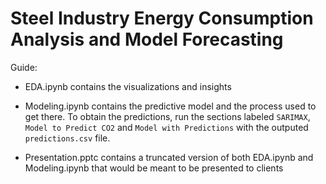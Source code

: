 # Steel Industry Energy Consumption Analysis and Model Forecasting

Guide: 

- EDA.ipynb contains the visualizations and insights

- Modeling.ipynb contains the predictive model and the process used to get there. To obtain the predictions, run the sections labeled `SARIMAX`, `Model to Predict CO2` and `Model with Predictions` with the outputed `predictions.csv` file.

- Presentation.pptc contains a truncated version of both EDA.ipynb and Modeling.ipynb that would be meant to be presented to clients
